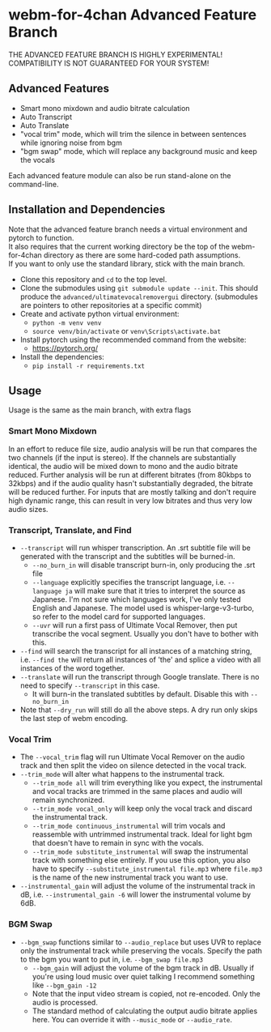 # webm-for-4chan Advanced Feature Branch
THE ADVANCED FEATURE BRANCH IS HIGHLY EXPERIMENTAL!\
COMPATIBILITY IS NOT GUARANTEED FOR YOUR SYSTEM!

## Advanced Features
- Smart mono mixdown and audio bitrate calculation
- Auto Transcript
- Auto Translate
- "vocal trim" mode, which will trim the silence in between sentences while ignoring noise from bgm
- "bgm swap" mode, which will replace any background music and keep the vocals

Each advanced feature module can also be run stand-alone on the command-line.

## Installation and Dependencies
Note that the advanced feature branch needs a virtual environment and pytorch to function.\
It also requires that the current working directory be the top of the webm-for-4chan directory as there are some hard-coded path assumptions.\
If you want to only use the standard library, stick with the main branch.

- Clone this repository and `cd` to the top level.
- Clone the submodules using `git submodule update --init`. This should produce the `advanced/ultimatevocalremovergui` directory. (submodules are pointers to other repositories at a specific commit)
- Create and activate python virtual environment:
  - `python -m venv venv`
  - `source venv/bin/activate` or `venv\Scripts\activate.bat`
- Install pytorch using the recommended command from the website:
  - https://pytorch.org/
- Install the dependencies:
  - `pip install -r requirements.txt`

## Usage
Usage is the same as the main branch, with extra flags

### Smart Mono Mixdown
In an effort to reduce file size, audio analysis will be run that compares the two channels (if the input is stereo). If the channels are substantially identical, the audio will be mixed down to mono and the audio bitrate reduced. Further analysis will be run at different bitrates (from 80kbps to 32kbps) and if the audio quality hasn't substantially degraded, the bitrate will be reduced further. For inputs that are mostly talking and don't require high dynamic range, this can result in very low bitrates and thus very low audio sizes.

### Transcript, Translate, and Find
- `--transcript` will run whisper transcription. An .srt subtitle file will be generated with the transcript and the subtitles will be burned-in.
  - `--no_burn_in` will disable transcript burn-in, only producing the .srt file
  - `--language` explicitly specifies the transcript language, i.e. `--language ja` will make sure that it tries to interpret the source as Japanese. I'm not sure which languages work, I've only tested English and Japanese. The model used is whisper-large-v3-turbo, so refer to the model card for supported languages.
  - `--uvr` will run a first pass of Ultimate Vocal Remover, then put transcribe the vocal segment. Usually you don't have to bother with this.
- `--find` will search the transcript for all instances of a matching string, i.e. `--find the` will return all instances of 'the' and splice a video with all instances of the word together.
- `--translate` will run the transcript through Google translate. There is no need to specify `--transcript` in this case.
  - It will burn-in the translated subtitles by default. Disable this with `--no_burn_in`
- Note that `--dry_run` will still do all the above steps. A dry run only skips the last step of webm encoding.

### Vocal Trim
- The `--vocal_trim` flag will run Ultimate Vocal Remover on the audio track and then split the video on silence detected in the vocal track.
- `--trim_mode` will alter what happens to the instrumental track.
  - `--trim_mode all` will trim everything like you expect, the instrumental and vocal tracks are trimmed in the same places and audio will remain synchronized.
  - `--trim_mode vocal_only` will keep only the vocal track and discard the instrumental track.
  - `--trim_mode continuous_instrumental` will trim vocals and reassemble with untrimmed instrumental track. Ideal for light bgm that doesn't have to remain in sync with the vocals.
  - `--trim_mode substitute_instrumental` will swap the instrumental track with something else entirely. If you use this option, you also have to specify `--substitute_instrumental file.mp3` where `file.mp3` is the name of the new instrumental track you want to use.
- `--instrumental_gain` will adjust the volume of the instrumental track in dB, i.e. `--instrumental_gain -6` will lower the instrumental volume by 6dB.

### BGM Swap
- `--bgm_swap` functions similar to `--audio_replace` but uses UVR to replace only the instrumental track while preserving the vocals. Specify the path to the bgm you want to put in, i.e. `--bgm_swap file.mp3`
  - `--bgm_gain` will adjust the volume of the bgm track in dB. Usually if you're using loud music over quiet talking I recommend something like `--bgm_gain -12`
  - Note that the input video stream is copied, not re-encoded. Only the audio is processed.
  - The standard method of calculating the output audio bitrate applies here. You can override it with `--music_mode` or `--audio_rate`.

